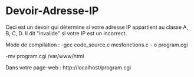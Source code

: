 # Devoir-Adresse-IP
Ceci est un devoir qui détermine si votre adresse IP appartient au classe A, B, C, D. Il dit "invalide" si votre IP est un incorrect.

Mode de compilation : 
-gcc code_source.c mesfonctions.c - o program.cgi 

-mv program.cgi /var/www/html 

Dans votre page-web : 
http://localhost/program.cgi